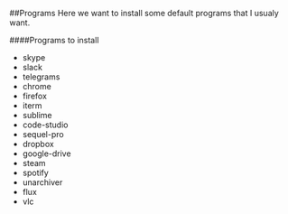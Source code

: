 ##Programs
Here we want to install some default programs that I usualy want.

####Programs to install
* skype
* slack
* telegrams
* chrome
* firefox
* iterm
* sublime
* code-studio
* sequel-pro
* dropbox
* google-drive
* steam
* spotify
* unarchiver
* flux
* vlc